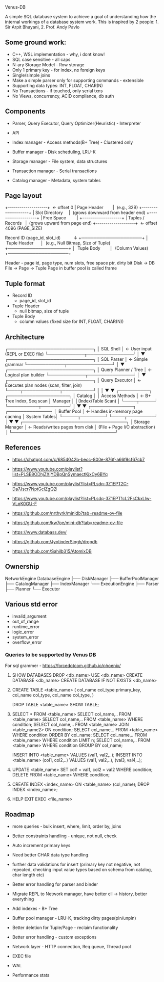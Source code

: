 Venus-DB

A simple SQL database system to achieve a goal of understanding how the internal workings of a database system work.
This is inspired by 2 people: 1. Sir Arpit Bhayani, 2. Prof. Andy Pavlo


## Some ground work:
- C++, WSL implementation - why, i dont know!
- SQL case sensitive - all caps
- N-ary Storage Model - Row storage
- Only 1 primary key - for index, no foreign keys
- Single/simple joins
- Make a simple parser only for supporting commands - extensible
- Supporting data types: INT, FLOAT, CHAR(N)
- No Transactions - if touched, only serial txns
- No Views, concurrency, ACID compliance, db auth


## Components
- Parser, Query Executor, Query Optimizer(Heuristic) - Interpreter
- API 
- Index manager - Access methods(B+ Tree) - Clustered only
- Buffer manager - Disk scheduling, LRU-K
- Storage manager - File system, data structures

- Transaction manager - Serial transactions 
- Catalog manager - Metadata, system tables


## Page layout
+--------------------+  ← offset 0
| Page Header        |  (e.g., 32B)
+--------------------+
| Slot Directory     |  (grows downward from header end)
+--------------------+
| Free Space         |
+--------------------+
| Tuples / Records   |  (grows upward from page end)
+--------------------+  ← offset 4096 (PAGE_SIZE)


Record ID (page_id, slot_id)
          ↓
+────────────────────+
│  Tuple Header      │  (e.g., Null Bitmap, Size of Tuple)
+────────────────────+
│  Tuple Body        │  (Column Values)
+────────────────────+


Header - page id, page type, num slots, free space ptr, dirty bit
Disk -> DB File -> Page -> Tuple
Page in buffer pool is called frame


## Tuple format
- Record ID
  - page_id, slot_id
- Tuple Header
  - null bitmap, size of tuple
- Tuple Body
  - column values (fixed size for INT, FLOAT, CHAR(N))


## Architecture
┌────────────────────────────┐
│        SQL Shell           │  ← User input (REPL or EXEC file)
└────────────┬───────────────┘
             │
             ▼
┌────────────────────────────┐
│        SQL Parser          │  ← Simple grammar
└────────────┬───────────────┘
             │
             ▼
┌────────────────────────────┐
│     Query Planner / Tree   │  ← Logical plan builder
└────────────┬───────────────┘
             │
             ▼
┌────────────────────────────┐
│      Query Executor        │  ← Executes plan nodes (scan, filter, join)
└────┬────────────┬──────────┘
     │            │
     ▼            ▼
┌──────────┐   ┌────────────────────┐
│ Catalog  │   │  Access Methods    │  ← B+ Tree Index, Seq scan
│ Manager  │   │(Index/Table Scan)  │
└────┬─────┘   └──────────┬─────────┘
     │                    ▼
     ▼             ┌──────────────┐
┌──────────────┐   │ Buffer Pool  │ ← Handles in-memory page caching
│ System Tables│   └─────┬────────┘
└────┬─────────┘         │
     ▼                   ▼
┌──────────────────────────────────┐
│        Storage Manager           │  ← Reads/writes pages from disk
│  (File + Page I/O abstraction)   │
└──────────────────────────────────┘


## References
- https://chatgpt.com/c/6854042b-becc-800e-876f-a66f8cf67cb7

- https://www.youtube.com/playlist?list=PLSE8ODhjZXjYDBpQnSymaectKjxCy6BYq
- https://www.youtube.com/playlist?list=PLsdq-3Z1EPT2C-Da7Jscr7NptGcIZgQ2l
- https://www.youtube.com/playlist?list=PLsdq-3Z1EPT1cL2FsCkxLlw-VLqK0GU-F

- https://github.com/nrthyrk/minidb?tab=readme-ov-file
- https://github.com/kw7oe/mini-db?tab=readme-ov-file
- https://www.databass.dev/
- https://github.com/JyotinderSingh/dropdb
- https://github.com/Sahilb315/AtomixDB


## Ownership

NetworkEngine
DatabaseEngine
├── DiskManager
├── BufferPoolManager  
├── CatalogManager
├── IndexManager
└── ExecutionEngine
    ├── Parser
    ├── Planner
    └── Executor


## Various std error
- invalid_argument
- out_of_range
- runtime_error
- logic_error
- system_error
- overflow_error


### Queries to be supported by Venus DB

For sql grammer - https://forcedotcom.github.io/phoenix/

1. SHOW DATABASES
   DROP <db_name>
   USE <db_name>
   CREATE DATABASE <db_name>
   CREATE DATABASE IF NOT EXISTS <db_name>

2. CREATE TABLE <table_name> ( 
    col_name col_type primary_key,
    col_name col_type,
    col_name col_type,
   )

   DROP TABLE <table_name>
   SHOW TABLE;

3. SELECT * FROM <table_name>
   SELECT col_name,.. FROM <table_name>
   SELECT col_name,.. FROM <table_name> WHERE condition;
   SELECT col_name,.. FROM <table_name> JOIN <table_name2> ON condition;
   SELECT col_name,.. FROM <table_name> WHERE condition ORDER BY col_name;
   SELECT col_name,.. FROM <table_name> WHERE condition LIMIT n;
   SELECT col_name,.. FROM <table_name> WHERE condition GROUP BY col_name;

   INSERT INTO <table_name> VALUES (val1, val2,..);
   INSERT INTO <table_name> (col1, col2,..) VALUES (val1, val2,..), (val3, val4,..);

4. UPDATE <table_name> SET col1 = val1, col2 = val2 WHERE condition;
   DELETE FROM <table_name> WHERE condition;

5. CREATE INDEX <index_name> ON <table_name> (col_name);
   DROP INDEX <index_name>;

6. HELP
   EXIT
   EXEC <file_name>



## Roadmap
- more queries - bulk insert, where, limit, order by, joins
- Better constraints handling - unique, not null, check
- Auto increment primary keys
- Need better CHAR data type handling
- further data validations for insert (primary key not negative, not repeated, checking input value types based on schema from catalog, char length etc)
- Better error handling for parser and binder
- Migrate REPL to Network manager, have better cli -> history, better everything

- Add indexes - B+ Tree
- Buffer pool manager - LRU-K, tracking dirty pages(pin/unpin)
- Better deletion for Tuple/Page - reclaim functionality
- Better error handling - custom exceptions

- Network layer - HTTP connection, Req queue, Thread pool
- EXEC file

- WAL
- Performance stats